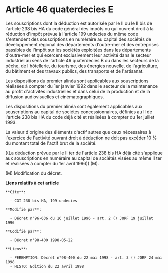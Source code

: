 # Article 46 quaterdecies E

Les souscriptions dont la déduction est autorisée par le II ou le II bis de l'article 238 bis HA du code général des impôts
ou qui ouvrent droit à la réduction d'impôt prévue à l'article 199 undecies du même code s'entendent des souscriptions en
numéraire au capital des sociétés de développement régional des départements d'outre-mer et des entreprises passibles de
l'impôt sur les sociétés exploitées dans les départements d'outre-mer et qui exercent exclusivement leur activité dans le
secteur industriel au sens de l'article 46 quaterdecies B ou dans les secteurs de la pêche, de l'hôtellerie, du tourisme, des
énergies nouvelle, de l'agriculture, du bâtiment et des travaux publics, des transports et de l'artisanat.

Les dispositions du premier alinéa sont applicables aux souscriptions réalisées à compter du 1er janvier 1992 dans le secteur
de la maintenance au profit d'activités industrielles et dans celui de la production et de la diffusion audiovisuelles et
cinématographiques.

Les dispositions du premier alinéa sont également applicables aux souscriptions au capital de sociétés concessionnaires,
définies au II de l'article 238 bis HA du code déjà cité et réalisées à compter du 1er juillet 1993.

La valeur d'origine des éléments d'actif autres que ceux nécessaires à l'exercice de l'activité ouvrant droit à déduction ne
doit pas excéder 10 % du montant total de l'actif brut de la société.

((La déduction prévue par le II ter de l'article 238 bis HA déjà cité s'applique aux souscriptions en numéraire au capital de
sociétés visées au même II ter et réalisées à compter du 1er avril 1996)) (M).

(M) Modification du décret.

**Liens relatifs à cet article**

	**Cite**:

	  - CGI 238 bis HA, 199 undecies

	**Modifié par**:

	  - Décret n°96-636 du 16 juillet 1996 - art. 2 () JORF 19 juillet 1996

	**Codifié par**:

	  - Décret n°98-400 1998-05-22

	**Liens**:

	  - PEREMPTION: Décret n°98-400 du 22 mai 1998 - art. 3 () JORF 24 mai 1998
	  - HISTO: Edition du 22 avril 1998

